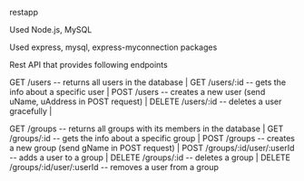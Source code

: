 restapp 

Used Node.js, MySQL

Used express, mysql, express-myconnection packages

Rest API that provides following endpoints

GET /users                          -- returns all users in the database |
GET /users/:id                      -- gets the info about a specific user |
POST /users                         -- creates a new user (send uName, uAddress in POST request) |
DELETE /users/:id                   -- deletes a user gracefully |

GET /groups                         -- returns all groups with its members in the database |
GET /groups/:id                     -- gets the info about a specific group |
POST /groups                        -- creates a new group (send gName in POST request) |
POST /groups/:id/user/:userId       -- adds a user to a group |
DELETE /groups/:id                  -- deletes a group |
DELETE /groups/:id/user/:userId     -- removes a user from a group 

